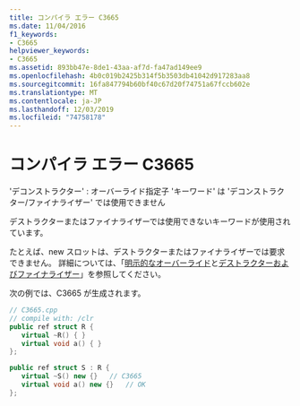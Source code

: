 ```yaml
---
title: コンパイラ エラー C3665
ms.date: 11/04/2016
f1_keywords:
- C3665
helpviewer_keywords:
- C3665
ms.assetid: 893bb47e-8de1-43aa-af7d-fa47ad149ee9
ms.openlocfilehash: 4b0c019b2425b314f5b3503db41042d917283aa8
ms.sourcegitcommit: 16fa847794b60bf40c67d20f74751a67fccb602e
ms.translationtype: MT
ms.contentlocale: ja-JP
ms.lasthandoff: 12/03/2019
ms.locfileid: "74758178"
---
```

# <a name="compiler-error-c3665"></a>コンパイラ エラー C3665

'デコンストラクター' : オーバーライド指定子 'キーワード' は 'デコンストラクター/ファイナライザー' では使用できません

デストラクターまたはファイナライザーでは使用できないキーワードが使用されています。

たとえば、new スロットは、デストラクターまたはファイナライザーでは要求できません。  詳細については、「[明示的なオーバーライド](../../extensions/explicit-overrides-cpp-component-extensions.md)と[デストラクターおよびファイナライザー](../../dotnet/how-to-define-and-consume-classes-and-structs-cpp-cli.md#BKMK_Destructors_and_finalizers)」を参照してください。

次の例では、C3665 が生成されます。

```cpp
// C3665.cpp
// compile with: /clr
public ref struct R {
   virtual ~R() { }
   virtual void a() { }
};

public ref struct S : R {
   virtual ~S() new {}   // C3665
   virtual void a() new {}   // OK
};
```
